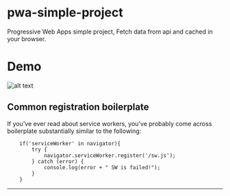 # pwa-simple-project
Progressive Web Apps simple project, Fetch data from api and cached in your browser.

# Demo

![alt text](https://image.ibb.co/hFo27z/Component_13.png "Logo Title Text 1")




## Common registration boilerplate

If you've ever read about service workers, you've probably come across boilerplate substantially similar to the following:

```
    if('serviceWorker' in navigator){
        try {
            navigator.serviceWorker.register('/sw.js');
        } catch (error) {
            console.log(error + " SW is failed!");
        }
    }
```


---


